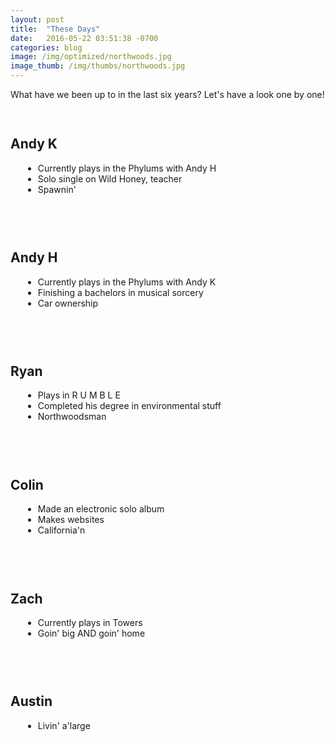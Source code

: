 ```yaml
---
layout: post
title:  "These Days"
date:   2016-05-22 03:51:38 -0700
categories: blog
image: /img/optimized/northwoods.jpg
image_thumb: /img/thumbs/northwoods.jpg
---
```


What have we been up to in the last six years?  Let's have a look one by one!<!--more-->
<section style="overflow: auto; padding:15px 0 30px;">
<h2>Andy K</h2>
<img src="{{ site.baseurl }}/img/thumbs/kav-singing-2.jpg" alt="" style="float:right;">
<ul style="margin-left:20px;">
	<li>Currently plays in the Phylums with Andy H</li>
	<li>Solo single on Wild Honey, teacher</li>
	<li>Spawnin'</li>
</ul>
</section>

<section style="overflow: auto; padding:15px 0 30px;">
<h2>Andy H</h2>
<img src="{{ site.baseurl }}/img/thumbs/harris-accordian.jpg" alt="" style="float:right;">
<ul style="margin-left:20px;">
	<li>Currently plays in the Phylums with Andy K</li>
	<li>Finishing a bachelors in musical sorcery</li>
	<li>Car ownership</li>
</ul>
</section>

<section style="overflow: auto; padding:15px 0 30px;">
<h2>Ryan</h2>
<img src="{{ site.baseurl }}/img/thumbs/ryan-haggling.jpg" alt="" style="float:right;">
<ul style="margin-left:20px;">
	<li>Plays in R U M B L E</li>
	<li>Completed his degree in environmental stuff</li>
	<li>Northwoodsman</li>
</ul>
</section>

<section style="overflow: auto; padding:15px 0 30px;">
<h2>Colin</h2>
<img src="{{ site.baseurl }}/img/thumbs/colin-luckenbach.jpg" alt="" style="float:right;">
<ul style="margin-left:20px;">
	<li>Made an electronic solo album</li>
	<li>Makes websites</li>
	<li>California'n</li>
</ul>
</section>

<section style="overflow: auto; padding:15px 0 30px;">
<h2>Zach</h2>
<img src="{{ site.baseurl }}/img/thumbs/zach-all-his-glory.jpg" alt="" style="float:right;">
<ul style="margin-left:20px;">
	<li>Currently plays in Towers</li>
	<li>Goin' big AND goin' home</li>
</ul>
</section>

<section style="overflow: auto; padding:15px 0 30px;">
<h2>Austin</h2>
<img src="{{ site.baseurl }}/img/thumbs/austin-lake-banjo.jpg" alt="" style="float:right;">
<ul style="margin-left:20px;">
	<li>Livin' a'large</li>
</ul>
</section>